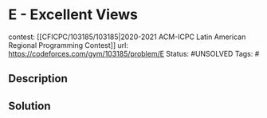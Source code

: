 # E - Excellent Views

contest: [[CFICPC/103185/103185|2020-2021 ACM-ICPC Latin American Regional Programming Contest]]
url: https://codeforces.com/gym/103185/problem/E
Status: #UNSOLVED
Tags: #

## Description

## Solution

